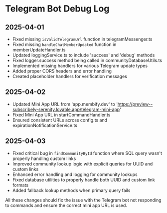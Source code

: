 
# Telegram Bot Debug Log

## 2025-04-01
- Fixed missing `isValidTelegramUrl` function in telegramMessenger.ts
- Fixed missing `handleChatMemberUpdated` function in memberUpdateHandler.ts
- Updated loggingService.ts to include 'success' and 'debug' methods
- Fixed logger.success method being called in communityDatabaseUtils.ts
- Implemented missing handlers for various Telegram update types
- Added proper CORS headers and error handling
- Created placeholder handlers for verification messages

## 2025-04-02
- Updated Mini App URL from 'app.membify.dev' to 'https://preview--subscribely-serenity.lovable.app/telegram-mini-app'
- Fixed Mini App URL in startCommandHandler.ts
- Ensured consistent URLs across config.ts and expirationNotificationService.ts

## 2025-04-03
- Fixed critical bug in `findCommunityById` function where SQL query wasn't properly handling custom links
- Improved community lookup logic with explicit queries for UUID and custom links
- Enhanced error handling and logging for community lookups
- Fixed database utilities to properly handle both UUID and custom link formats
- Added fallback lookup methods when primary query fails

All these changes should fix the issue with the Telegram bot not responding to commands and ensure the correct mini app URL is used.
